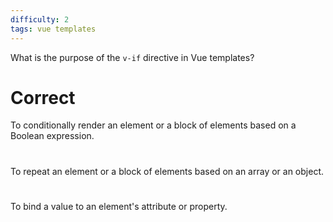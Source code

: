 ```yaml
---
difficulty: 2
tags: vue templates
---
```


What is the purpose of the `v-if` directive in Vue templates?

# Correct

To conditionally render an element or a block of elements based on a Boolean expression.

#

To repeat an element or a block of elements based on an array or an object.

#

To bind a value to an element's attribute or property.
